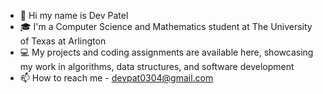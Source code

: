 - 👋 Hi my name is Dev Patel
- 🎓 I'm a Computer Science and Mathematics student at The University of Texas at Arlington
- 💻 My projects and coding assignments are available here, showcasing my work in algorithms, data structures, and software development
- 📫 How to reach me - devpat0304@gmail.com

<!---
devpat0304/devpat0304 is a ✨ special ✨ repository because its `README.md` (this file) appears on your GitHub profile.
You can click the Preview link to take a look at your changes.
--->
